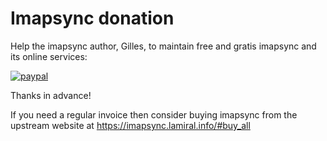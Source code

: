 
# Imapsync donation

Help the imapsync author, Gilles, to maintain free and gratis imapsync and its online services:

[![paypal](https://www.paypalobjects.com/en_US/i/btn/btn_donateCC_LG.gif)](https://www.paypal.com/cgi-bin/webscr?cmd=_s-xclick&hosted_button_id=TUENPW59U9LL2)

Thanks in advance!

If you need a regular invoice then consider buying imapsync from the upstream website at https://imapsync.lamiral.info/#buy_all
